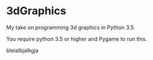 # 3dGraphics
My take on programming 3d graphics in Python 3.5

You require python 3.5 or higher and Pygame to run this.

bleialbjalkgja
